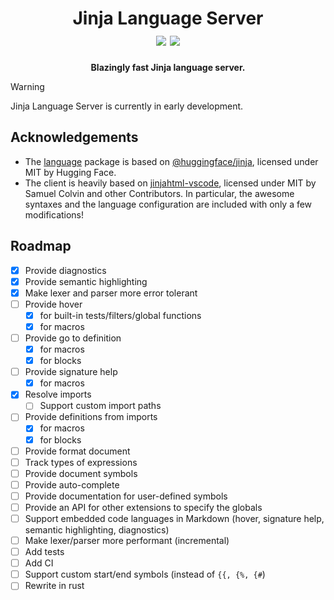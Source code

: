 <h1 align="center">
    Jinja Language Server
    <br />
    <img src="https://img.shields.io/badge/license-MIT-blue.svg">
    <img src="https://img.shields.io/badge/PRs-welcome-brightgreen.svg">
    <br />
</h1>

<p align="center">
    <b>Blazingly fast Jinja language server.</b>
</p>

> [!WARNING]
> Jinja Language Server is currently in early development.

## Acknowledgements

- The [language](./packages/language/) package is based on [@huggingface/jinja](https://github.com/huggingface/huggingface.js/tree/main/packages/jinja), licensed under MIT by Hugging Face.
- The client is heavily based on [jinjahtml-vscode](https://github.com/samuelcolvin/jinjahtml-vscode), licensed under MIT by Samuel Colvin and other Contributors. In particular, the awesome syntaxes and the language configuration are included with only a few modifications!

## Roadmap

- [x] Provide diagnostics
- [x] Provide semantic highlighting
- [x] Make lexer and parser more error tolerant
- [ ] Provide hover
  - [x] for built-in tests/filters/global functions
  - [x] for macros
- [ ] Provide go to definition
  - [x] for macros
  - [x] for blocks
- [ ] Provide signature help
  - [x] for macros
- [x] Resolve imports
  - [ ] Support custom import paths
- [ ] Provide definitions from imports
  - [x] for macros
  - [x] for blocks
- [ ] Provide format document
- [ ] Track types of expressions
- [ ] Provide document symbols
- [ ] Provide auto-complete
- [ ] Provide documentation for user-defined symbols
- [ ] Provide an API for other extensions to specify the globals
- [ ] Support embedded code languages in Markdown (hover, signature help, semantic highlighting, diagnostics)
- [ ] Make lexer/parser more performant (incremental)
- [ ] Add tests
- [ ] Add CI
- [ ] Support custom start/end symbols (instead of `{{, {%, {#`)
- [ ] Rewrite in rust
